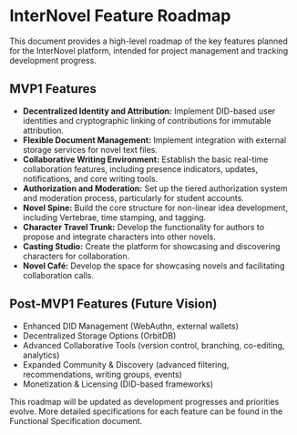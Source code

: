 # InterNovel Feature Roadmap

This document provides a high-level roadmap of the key features planned for the InterNovel platform, intended for project management and tracking development progress.

## MVP1 Features

*   **Decentralized Identity and Attribution:** Implement DID-based user identities and cryptographic linking of contributions for immutable attribution.
*   **Flexible Document Management:** Implement integration with external storage services for novel text files.
*   **Collaborative Writing Environment:** Establish the basic real-time collaboration features, including presence indicators, updates, notifications, and core writing tools.
*   **Authorization and Moderation:** Set up the tiered authorization system and moderation process, particularly for student accounts.
*   **Novel Spine:** Build the core structure for non-linear idea development, including Vertebrae, time stamping, and tagging.
*   **Character Travel Trunk:** Develop the functionality for authors to propose and integrate characters into other novels.
*   **Casting Studio:** Create the platform for showcasing and discovering characters for collaboration.
*   **Novel Café:** Develop the space for showcasing novels and facilitating collaboration calls.

## Post-MVP1 Features (Future Vision)

*   Enhanced DID Management (WebAuthn, external wallets)
*   Decentralized Storage Options (OrbitDB)
*   Advanced Collaborative Tools (version control, branching, co-editing, analytics)
*   Expanded Community & Discovery (advanced filtering, recommendations, writing groups, events)
*   Monetization & Licensing (DID-based frameworks)

This roadmap will be updated as development progresses and priorities evolve. More detailed specifications for each feature can be found in the Functional Specification document.
